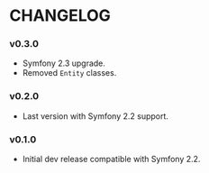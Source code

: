 CHANGELOG
=========

### v0.3.0

* Symfony 2.3 upgrade.
* Removed ``Entity`` classes.

### v0.2.0

* Last version with Symfony 2.2 support.

### v0.1.0

* Initial dev release compatible with Symfony 2.2.
